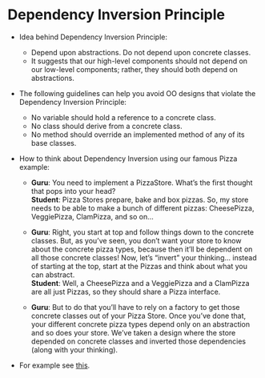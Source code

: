 # Dependency Inversion Principle

- Idea behind Dependency Inversion Principle:
  - Depend upon abstractions. Do not depend upon concrete classes.
  - It suggests that our high-level components should not depend on our low-level components; rather, they should both depend on abstractions.


- The following guidelines can help you avoid OO designs that violate
the Dependency Inversion Principle:
  - No variable should hold a reference to a concrete class.
  - No class should derive from a concrete class.
  - No method should override an implemented method of any of its base classes.


- How to think about Dependency Inversion using our famous Pizza example:
  - **Guru**: You need to implement a PizzaStore. What’s the first thought that pops into your head?  
  **Student**: Pizza Stores prepare, bake and box pizzas. So, my store needs to be able to make  a bunch of different pizzas: CheesePizza, VeggiePizza, ClamPizza, and so on...

  - **Guru**: Right, you start at top and follow things down to the concrete classes. But, as you’ve seen, you don’t want your store to know about the concrete pizza types, because then it’ll be dependent on all those concrete classes! Now, let’s “invert” your thinking... instead of starting at the top, start at the Pizzas and think about what you can abstract.  
  **Student**: Well, a CheesePizza and a VeggiePizza and a ClamPizza are all just Pizzas, so they should share a Pizza interface.

  - **Guru**: But to do that you’ll have to rely on a factory to get those concrete classes out of your Pizza Store. Once you’ve done that, your different concrete pizza types depend only on an abstraction and so does your store. We’ve taken a design where the store depended on concrete classes and inverted those dependencies (along with your thinking).


- For example see [this](./FactoryPattern.md#creating-pizza-store).
